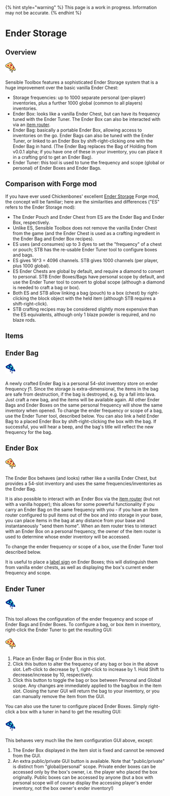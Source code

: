 {% hint style="warning" %}
This page is a work in progress. Information may not be accurate.
{% endhint %}

# Ender Storage
## Overview
#### ![enderstorage](../../../.gitbook/assets/WIP.png)
Sensible Toolbox features a sophisticated Ender Storage system that is a huge improvement over the basic vanilla Ender Chest:
* Storage frequencies: up to 1000 separate personal (per-player) inventories, plus a further 1000 global (common to all players) inventories.
* Ender Box: looks like a vanilla Ender Chest, but can have its frequency tuned with the Ender Tuner.  The Ender Box can also be interacted with via an [item router](../Items/routing.md).
* Ender Bag: basically a portable Ender Box, allowing access to inventories on the go.  Ender Bags can also be tuned with the Ender Tuner, or linked to an Ender Box by shift-right-clicking one with the Ender Bag in hand.  (The Ender Bag replaces the Bag of Holding from v0.0.1 alpha; if you have one of these in your inventory, you can place it in a crafting grid to get an Ender Bag).
* Ender Tuner: this tool is used to tune the frequency and scope (global or personal) of Ender Boxes and Ender Bags.

## Comparison with Forge mod
If you have ever used Chickenbones' excellent <a href="http://www.minecraftforum.net/topic/909223-164-smp-chickenbones-mods/" rel="nofollow">Ender Storage</a> Forge mod, the concept will be familiar; here are the similarities and differences ("ES" refers to the Ender Storage mod): 
* The Ender Pouch and Ender Chest from ES are the Ender Bag and Ender Box, respectively.
* Unlike ES, Sensible Toolbox does not remove the vanilla Ender Chest from the game (and the Ender Chest is used as a crafting ingredient in the Ender Bag and Ender Box recipes).
* ES uses (and consumes) up to 3 dyes to set the "frequency" of a chest or pouch; STB has the re-usable Ender Tuner tool to configure boxes and bags.
* ES gives 16^3 = 4096 channels.  STB gives 1000 channels (per player, plus 1000 global).
* ES Ender Chests are global by default, and require a diamond to convert to personal.  STB Ender Boxes/Bags have personal scope by default, and use the Ender Tuner tool to convert to global scope (although a diamond is needed to craft a bag or box).
* Both ES and STB allow linking a bag (pouch) to a box (chest) by right-clicking the block object with the held item (although STB requires a shift-right-click).
* STB crafting recipes may be considered slightly more expensive than the ES equivalents, although only 1 blaze powder is required, and no blaze rods.

## Items
## Ender Bag
#### ![enderbag-recipe](../../../.gitbook/assets/WIP2.png)
A newly crafted Ender Bag is a personal 54-slot inventory store on ender frequency ƒ1.  Since the storage is extra-dimensional, the items in the bag are safe from destruction, if the bag is destroyed, e.g. by a fall into lava.  Just craft a new bag, and the items will be available again.  All other Ender Bags and Ender Boxes on the same personal frequency will show the same inventory when opened.
To change the ender frequency or scope of a bag, use the Ender Tuner tool, described below.  You can also link a held Ender Bag to a placed Ender Box by shift-right-clicking the box with the bag.  If successful, you will hear a beep, and the bag's title will reflect the new frequency for the bag.

## Ender Box
#### ![enderbox-recipe](../../../.gitbook/assets/WIP.png)
The Ender Box behaves (and looks) rather like a vanilla Ender Chest, but provides a 54-slot inventory and uses the same frequencies/inventories as the Ender Bag.

It is also possible to interact with an Ender Box via the [item router](../Items/routing.md) (but not with a vanilla hopper); this allows for some powerful functionality if you carry an Ender Bag on the same frequency with you - if you have an item router configured to pull items out of the box and into storage in your base, you can place items in the bag at any distance from your base and instantaneously "send them home".  When an item router tries to interact with an Ender Box on a personal frequency, the owner of the item router is used to determine whose ender inventory will be accessed.

To change the ender frequency or scope of a box, use the Ender Tuner tool described below.

It is useful to place a [label sign](../Items/README.md) on Ender Boxes; this will distinguish them from vanilla ender chests, as well as displaying the box's current ender frequency and scope.

## Ender Tuner
#### ![endertuner-recipe](../../../.gitbook/assets/WIP2.png)
This tool allows the configuration of the ender frequency and scope of Ender Bags and Ender Boxes.
To configure a bag, or box item in inventory, right-click the Ender Tuner to get the resulting GUI:
#### ![endertuner1](../../../.gitbook/assets/WIP.png)
1. Place an Ender Bag or Ender Box in this slot.
2. Click this button to alter the frequency of any bag or box in the above slot.  Left-click to decrease by 1, right-click to increase by 1.  Hold Shift to decrease/increase by 10, respectively.
3. Click this button to toggle the bag or box between Personal and Global scope.
Any changes are immediately applied to the bag/box in the item slot.  Closing the tuner GUI will return the bag to your inventory, or you can manually remove the item from the GUI.

You can also use the tuner to configure placed Ender Boxes.  Simply right-click a box with a tuner in hand to get the resulting GUI:
#### ![endertuner2](../../../.gitbook/assets/WIP2.png)
This behaves very much like the item configuration GUI above, except:
1. The Ender Box displayed in the item slot is fixed and cannot be removed from the GUI.
2. An extra public/private GUI button is available.  Note that "public/private" is distinct from "global/personal" scope.  Private ender boxes can be accessed only by the box's owner, i.e. the player who placed the box originally.  Public boxes can be accessed by anyone (but a box with personal scope will of course display the accessing player's ender inventory, not the box owner's ender inventory!)